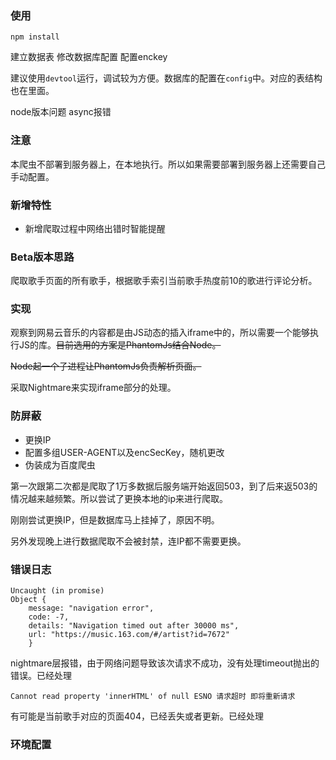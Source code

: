 ### 使用

`npm install`

建立数据表
修改数据库配置
配置enckey

建议使用`devtool`运行，调试较为方便。数据库的配置在`config`中。对应的表结构也在里面。

node版本问题 async报错

### 注意

本爬虫不部署到服务器上，在本地执行。所以如果需要部署到服务器上还需要自己手动配置。

### 新增特性

- 新增爬取过程中网络出错时智能提醒

### Beta版本思路

爬取歌手页面的所有歌手，根据歌手索引当前歌手热度前10的歌进行评论分析。

### 实现

观察到网易云音乐的内容都是由JS动态的插入iframe中的，所以需要一个能够执行JS的库。~~目前选用的方案是PhantomJs结合Node。~~

~~Node起一个子进程让PhantomJs负责解析页面。~~

采取Nightmare来实现iframe部分的处理。

### 防屏蔽

- 更换IP
- 配置多组USER-AGENT以及encSecKey，随机更改
- 伪装成为百度爬虫

第一次跟第二次都是爬取了1万多数据后服务端开始返回503，到了后来返503的情况越来越频繁。所以尝试了更换本地的ip来进行爬取。

刚刚尝试更换IP，但是数据库马上挂掉了，原因不明。

另外发现晚上进行数据爬取不会被封禁，连IP都不需要更换。

### 错误日志

```
Uncaught (in promise) 
Object {
    message: "navigation error", 
    code: -7, 
    details: "Navigation timed out after 30000 ms", 
    url: "https://music.163.com/#/artist?id=7672"
    }
```
nightmare层报错，由于网络问题导致该次请求不成功，没有处理timeout抛出的错误。已经处理

```
Cannot read property 'innerHTML' of null ESNO 请求超时 即将重新请求
```
有可能是当前歌手对应的页面404，已经丢失或者更新。已经处理

### 环境配置